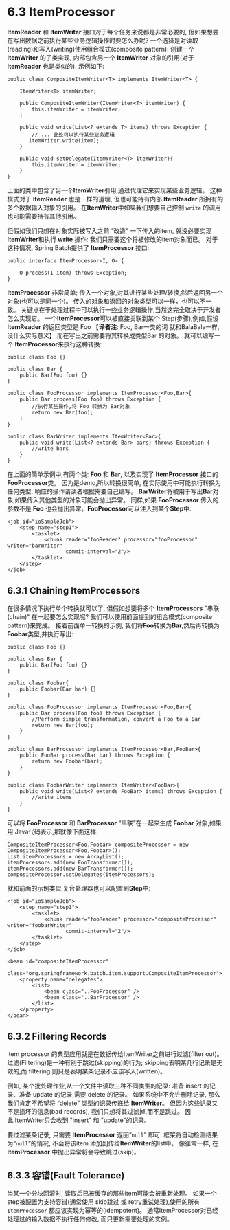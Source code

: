 # 6.3 ItemProcessor #


**ItemReader** 和 **ItemWriter** 接口对于每个任务来说都是非常必要的, 但如果想要在写出数据之前执行某些业务逻辑操作时要怎么办呢? 
一个选择是对读取(reading)和写入(writing)使用组合模式(composite pattern):  创建一个 **ItemWriter** 的子类实现, 内部包含另一个 **ItemWriter** 对象的引用(对于 **ItemReader** 也是类似的). 示例如下:


	public class CompositeItemWriter<T> implements ItemWriter<T> {
	
	    ItemWriter<T> itemWriter;
	
	    public CompositeItemWriter(ItemWriter<T> itemWriter) {
	        this.itemWriter = itemWriter;
	    }
	
	    public void write(List<? extends T> items) throws Exception {
	        // ... 此处可以执行某些业务逻辑
	       itemWriter.write(item);
	    }
	
	    public void setDelegate(ItemWriter<T> itemWriter){
	        this.itemWriter = itemWriter;
	    }
	}

上面的类中包含了另一个**ItemWriter**引用,通过代理它来实现某些业务逻辑。 这种模式对于 **ItemReader** 也是一样的道理, 但也可能持有内部 **ItemReader** 所拥有的多个数据输入对象的引用。 在**ItemWriter**中如果我们想要自己控制 `write` 的调用也可能需要持有其他引用。

但假如我们只想在对象实际被写入之前 “改造” 一下传入的item, 就没必要实现**ItemWriter**和执行 **write** 操作: 我们只需要这个将被修改的item对象而已。 对于这种情况, Spring Batch提供了 **ItemProcessor** 接口:


	public interface ItemProcessor<I, O> {
	
	    O process(I item) throws Exception;
	}


**ItemProcessor** 非常简单; 传入一个对象,对其进行某些处理/转换,然后返回另一个对象(也可以是同一个)。 传入的对象和返回的对象类型可以一样，也可以不一致。 关键点在于处理过程中可以执行一些业务逻辑操作,当然这完全取决于开发者怎么实现它。 一个**ItemProcessor**可以被直接关联到某个 Step(步骤),例如,假设**ItemReader** 的返回类型是 Foo 【**译者注**: Foo, Bar一类的词 就和BalaBala一样,没什么实际意义】,而在写出之前需要将其转换成类型Bar 的对象。 就可以编写一个 **ItemProcessor**来执行这种转换:



	public class Foo {}
	
	public class Bar {
	    public Bar(Foo foo) {}
	}
	
	public class FooProcessor implements ItemProcessor<Foo,Bar>{
	    public Bar process(Foo foo) throws Exception {
	        //执行某些操作,将 Foo 转换为 Bar对象
	        return new Bar(foo);
	    }
	}
	
	public class BarWriter implements ItemWriter<Bar>{
	    public void write(List<? extends Bar> bars) throws Exception {
	        //write bars
	    }
	}


在上面的简单示例中,有两个类: **Foo** 和 **Bar**, 以及实现了 **ItemProcessor** 接口的**FooProcessor**类。 因为是demo,所以转换很简单, 在实际使用中可能执行转换为任何类型, 响应的操作请读者根据需要自己编写。 **BarWriter**将被用于写出**Bar**对象,如果传入其他类型的对象可能会抛出异常。 同样,如果 **FooProcessor** 传入的参数不是 **Foo** 也会抛出异常。**FooProcessor**可以注入到某个**Step**中:


	<job id="ioSampleJob">
	    <step name="step1">
	        <tasklet>
	            <chunk reader="fooReader" processor="fooProcessor" writer="barWriter"
	                   commit-interval="2"/>
	        </tasklet>
	    </step>
	</job>


## 6.3.1 Chaining ItemProcessors ##


在很多情况下执行单个转换就可以了, 但假如想要将多个 **ItemProcessors** "串联(chain)" 在一起要怎么实现呢? 我们可以使用前面提到的组合模式(composite pattern)来完成。 接着前面单一转换的示例, 我们将**Foo**转换为**Bar**,然后再转换为**Foobar**类型,并执行写出:


	public class Foo {}
	
	public class Bar {
	    public Bar(Foo foo) {}
	}
	
	public class Foobar{
	    public Foobar(Bar bar) {}
	}
	
	public class FooProcessor implements ItemProcessor<Foo,Bar>{
	    public Bar process(Foo foo) throws Exception {
	        //Perform simple transformation, convert a Foo to a Bar
	        return new Bar(foo);
	    }
	}

	public class BarProcessor implements ItemProcessor<Bar,FooBar>{
	    public FooBar process(Bar bar) throws Exception {
	        return new Foobar(bar);
	    }
	}
	
	public class FoobarWriter implements ItemWriter<FooBar>{
	    public void write(List<? extends FooBar> items) throws Exception {
	        //write items
	    }
	}


可以将 **FooProcessor** 和 **BarProcessor** “串联”在一起来生成  **Foobar** 对象,如果用 Java代码表示,那就像下面这样:


	CompositeItemProcessor<Foo,Foobar> compositeProcessor = new  CompositeItemProcessor<Foo,Foobar>();
	List itemProcessors = new ArrayList();
	itemProcessors.add(new FooTransformer());
	itemProcessors.add(new BarTransformer());
	compositeProcessor.setDelegates(itemProcessors);


就和前面的示例类似,复合处理器也可以配置到**Step**中:


	<job id="ioSampleJob">
	    <step name="step1">
	        <tasklet>
	            <chunk reader="fooReader" processor="compositeProcessor" writer="foobarWriter"
	                   commit-interval="2"/>
	        </tasklet>
	    </step>
	</job>
	
	<bean id="compositeItemProcessor"
	      class="org.springframework.batch.item.support.CompositeItemProcessor">
	    <property name="delegates">
	        <list>
	            <bean class="..FooProcessor" />
	            <bean class="..BarProcessor" />
	        </list>
	    </property>
	</bean>


## 6.3.2 Filtering Records ##


item processor 的典型应用就是在数据传给ItemWriter之前进行过滤(filter out)。 过滤(Filtering)是一种有别于跳过(skipping)的行为; skipping表明某几行记录是无效的,而 filtering 则只是表明某条记录不应该写入(written)。

例如, 某个批处理作业,从一个文件中读取三种不同类型的记录: 准备 insert 的记录、准备 update 的记录,需要 delete 的记录。 如果系统中不允许删除记录, 那么我们肯定不希望将 “delete” 类型的记录传递给 **ItemWriter**。 但因为这些记录又不是损坏的信息(bad records), 我们只想将其过滤掉,而不是跳过。 因此,ItemWriter只会收到 "insert" 和 "update"的记录。

要过滤某条记录, 只需要 **ItemProcessor** 返回“`null`” 即可. 框架将自动检测结果为“`null`”的情况, 不会将该item 添加到传给**ItemWriter**的list中。 像往常一样, 在 **ItemProcessor** 中抛出异常将会导致跳过(skip)。


## 6.3.3 容错(Fault Tolerance) ##


当某一个分块回滚时, 读取后已被缓存的那些item可能会被重新处理。 如果一个step被配置为支持容错(通常使用 skip跳过 或 retry重试处理),使用的所有 `ItemProcessor` 都应该实现为幂等的(idempotent)。 通常ItemProcessor对已经处理过的输入数据不执行任何修改, 而只更新需要处理的实例。
